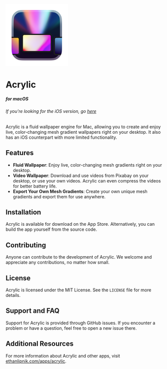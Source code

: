 <img src="Icon.png" width="200">

# Acrylic

##### for macOS

###### *If you're looking for the iOS version, go [here](https://github.com/EthanLipnik/Acrylic-iOS)*

Acrylic is a fluid wallpaper engine for Mac, allowing you to create and enjoy live, color-changing mesh gradient wallpapers right on your desktop. It also has an iOS counterpart with more limited functionality.

## Features

- **Fluid Wallpaper**: Enjoy live, color-changing mesh gradients right on your desktop.
- **Video Wallpaper**: Download and use videos from Pixabay on your desktop, or use your own videos. Acrylic can even compress the videos for better battery life.
- **Export Your Own Mesh Gradients**: Create your own unique mesh gradients and export them for use anywhere.

## Installation

Acrylic is available for download on the App Store. Alternatively, you can build the app yourself from the source code.

## Contributing

Anyone can contribute to the development of Acrylic. We welcome and appreciate any contributions, no matter how small.

## License

Acrylic is licensed under the MIT License. See the `LICENSE` file for more details.

## Support and FAQ

Support for Acrylic is provided through GitHub issues. If you encounter a problem or have a question, feel free to open a new issue there.

## Additional Resources

For more information about Acrylic and other apps, visit [ethanlipnik.com/apps/acrylic](http://ethanlipnik.com/apps/acrylic).
